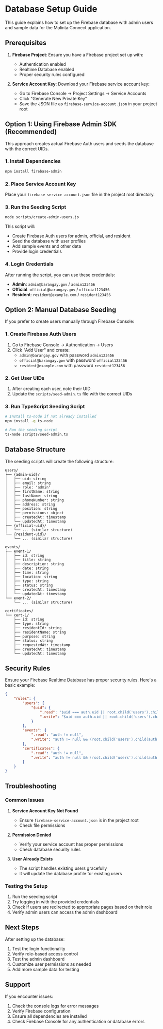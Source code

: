 # Database Setup Guide

This guide explains how to set up the Firebase database with admin users and sample data for the Malinta Connect application.

## Prerequisites

1. **Firebase Project**: Ensure you have a Firebase project set up with:

   - Authentication enabled
   - Realtime Database enabled
   - Proper security rules configured

2. **Service Account Key**: Download your Firebase service account key:
   - Go to Firebase Console → Project Settings → Service Accounts
   - Click "Generate New Private Key"
   - Save the JSON file as `firebase-service-account.json` in your project root

## Option 1: Using Firebase Admin SDK (Recommended)

This approach creates actual Firebase Auth users and seeds the database with the correct UIDs.

### 1. Install Dependencies

```bash
npm install firebase-admin
```

### 2. Place Service Account Key

Place your `firebase-service-account.json` file in the project root directory.

### 3. Run the Seeding Script

```bash
node scripts/create-admin-users.js
```

This script will:

- Create Firebase Auth users for admin, official, and resident
- Seed the database with user profiles
- Add sample events and other data
- Provide login credentials

### 4. Login Credentials

After running the script, you can use these credentials:

- **Admin**: `admin@barangay.gov` / `admin123456`
- **Official**: `official@barangay.gov` / `official123456`
- **Resident**: `resident@example.com` / `resident123456`

## Option 2: Manual Database Seeding

If you prefer to create users manually through Firebase Console:

### 1. Create Firebase Auth Users

1. Go to Firebase Console → Authentication → Users
2. Click "Add User" and create:
   - `admin@barangay.gov` with password `admin123456`
   - `official@barangay.gov` with password `official123456`
   - `resident@example.com` with password `resident123456`

### 2. Get User UIDs

1. After creating each user, note their UID
2. Update the `scripts/seed-admin.ts` file with the correct UIDs

### 3. Run TypeScript Seeding Script

```bash
# Install ts-node if not already installed
npm install -g ts-node

# Run the seeding script
ts-node scripts/seed-admin.ts
```

## Database Structure

The seeding scripts will create the following structure:

```
users/
├── {admin-uid}/
│   ├── uid: string
│   ├── email: string
│   ├── role: 'admin'
│   ├── firstName: string
│   ├── lastName: string
│   ├── phoneNumber: string
│   ├── address: string
│   ├── position: string
│   ├── permissions: object
│   ├── createdAt: timestamp
│   └── updatedAt: timestamp
├── {official-uid}/
│   └── ... (similar structure)
└── {resident-uid}/
    └── ... (similar structure)

events/
├── event-1/
│   ├── id: string
│   ├── title: string
│   ├── description: string
│   ├── date: string
│   ├── time: string
│   ├── location: string
│   ├── type: string
│   ├── status: string
│   ├── createdAt: timestamp
│   └── updatedAt: timestamp
└── event-2/
    └── ... (similar structure)

certificates/
└── cert-1/
    ├── id: string
    ├── type: string
    ├── residentId: string
    ├── residentName: string
    ├── purpose: string
    ├── status: string
    ├── requestedAt: timestamp
    ├── createdAt: timestamp
    └── updatedAt: timestamp
```

## Security Rules

Ensure your Firebase Realtime Database has proper security rules. Here's a basic example:

```json
{
	"rules": {
		"users": {
			"$uid": {
				".read": "$uid === auth.uid || root.child('users').child(auth.uid).child('role').val() === 'admin'",
				".write": "$uid === auth.uid || root.child('users').child(auth.uid).child('role').val() === 'admin'"
			}
		},
		"events": {
			".read": "auth != null",
			".write": "auth != null && (root.child('users').child(auth.uid).child('role').val() === 'official' || root.child('users').child(auth.uid).child('role').val() === 'admin')"
		},
		"certificates": {
			".read": "auth != null",
			".write": "auth != null && (root.child('users').child(auth.uid).child('role').val() === 'official' || root.child('users').child(auth.uid).child('role').val() === 'admin')"
		}
	}
}
```

## Troubleshooting

### Common Issues

1. **Service Account Key Not Found**

   - Ensure `firebase-service-account.json` is in the project root
   - Check file permissions

2. **Permission Denied**

   - Verify your service account has proper permissions
   - Check database security rules

3. **User Already Exists**
   - The script handles existing users gracefully
   - It will update the database profile for existing users

### Testing the Setup

1. Run the seeding script
2. Try logging in with the provided credentials
3. Check if users are redirected to appropriate pages based on their role
4. Verify admin users can access the admin dashboard

## Next Steps

After setting up the database:

1. Test the login functionality
2. Verify role-based access control
3. Test the admin dashboard
4. Customize user permissions as needed
5. Add more sample data for testing

## Support

If you encounter issues:

1. Check the console logs for error messages
2. Verify Firebase configuration
3. Ensure all dependencies are installed
4. Check Firebase Console for any authentication or database errors
